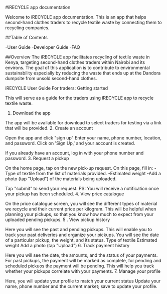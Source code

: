 #iRECYCLE app documentation

Welcome to iRECYCLE app documentation. This is an app that helps second-hand clothes traders to recycle textile waste by connecting them to recycling companies.

##Table of Contents

-User Guide -Developer Guide -FAQ

##Overview The iRECYCLE app facilitates recycling of textile waste in Kenya, targeting second-hand clothes traders within Nairobi and its environs. The goal of this application is to contribute to environmental sustainability especially by reducing the waste that ends up at the Dandora dumpsite from unsold second-hand clothes.


iRECYCLE User Guide
For traders: Getting started

This will serve as a guide for the traders using iRECYCLE app to recycle textile waste.
1. Download the app

The app will be available for download to select traders for testing via a link that will be provided.
2. Create an account

Open the app and click "sign up" Enter your name, phone number, location, and password. Click on 'Sign Up,' and your account is created.

If you already have an account, log in with your phone number and password.
3. Request a pickup

On the home page, tap on the new pick-up request. On this page, fill in: -Type of textile from the list of materials provided. -Estimated weight -Add a photo (tap "Upload") of the materials being uploaded.

Tap "submit" to send your request. PS: You will receive a notification once your pickup has been scheduled.
4. View price catalogue

On the price catalogue screen, you will see the different types of material we recycle and their current price per kilogram. This will be helpful when planning your pickups, so that you know how much to expect from your uploaded pending pickups.
5 . View pickup history

Here you will see the past and pending pickups. This will enable you to track your past deliveries and organize your pickups. You will see the date of a particular pickup, the weight, and its status. Type of textile Estimated weight Add a photo (tap "Upload")
6. Track payment history

Here you will see the date, the amounts, and the status of your payments. For past pickups, the payment will be marked as complete, for pending and scheduled pickuos the payment will be pending. This will help you track whether your pickups correlate with your payments.
7. Manage your profile

Here, you will update your profile to match your current status Update your name, phone number and the current market; save to update your profile.
